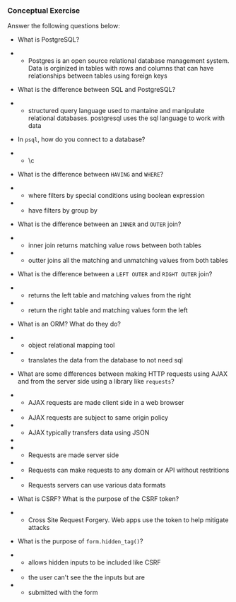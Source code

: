 ### Conceptual Exercise

Answer the following questions below:

- What is PostgreSQL?
* - Postgres is an open source relational database management system. Data is orginized in tables with rows and columns that can have relationships between tables using foreign keys

- What is the difference between SQL and PostgreSQL?
* - structured query language used to mantaine and manipulate relational databases. postgresql uses the sql language to work with data

- In `psql`, how do you connect to a database?
* - \c

- What is the difference between `HAVING` and `WHERE`?
* - where filters by special conditions using boolean expression
* - have filters by group by

- What is the difference between an `INNER` and `OUTER` join?
* - inner join returns matching value rows between both tables
* - outter joins all the matching and unmatching values from both tables

- What is the difference between a `LEFT OUTER` and `RIGHT OUTER` join?
* - returns the left table and matching values from the right
* - return the right table and matching values form the left

- What is an ORM? What do they do?
* - object relational mapping tool
* - translates the data from the database to not need sql

- What are some differences between making HTTP requests using AJAX 
  and from the server side using a library like `requests`?
* - AJAX requests are made client side in a web browser
* - AJAX requests are subject to same origin policy 
* - AJAX typically transfers data using JSON
* 
* - Requests are made server side
* - Requests can make requests to any domain or API without restritions
* - Requests servers can use various data formats

- What is CSRF? What is the purpose of the CSRF token?
* - Cross Site Request Forgery. Web apps use the token to help mitigate attacks

- What is the purpose of `form.hidden_tag()`?
* - allows hidden inputs to be included like CSRF
* - the user can't see the the inputs but are
* - submitted with the form 
